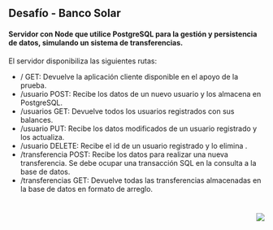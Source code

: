 ## Desafío - Banco Solar

#### Servidor con Node que utilice PostgreSQL para la gestión y persistencia de datos, simulando un sistema de transferencias.

El servidor disponibiliza las siguientes rutas:

- / GET: Devuelve la aplicación cliente disponible en el apoyo de la prueba.
- /usuario POST: Recibe los datos de un nuevo usuario y los almacena en PostgreSQL.
- /usuarios GET: Devuelve todos los usuarios registrados con sus balances.
- /usuario PUT: Recibe los datos modificados de un usuario registrado y los actualiza.
- /usuario DELETE: Recibe el id de un usuario registrado y lo elimina .
- /transferencia POST: Recibe los datos para realizar una nueva transferencia. Se debe ocupar una transacción SQL en la consulta a la base de datos.
- /transferencias GET: Devuelve todas las transferencias almacenadas en la base de datos en formato de arreglo.

<h1 align="end">
  <img src="https://i.ibb.co/Pzmb2Lp/banco.png">
</h1>
